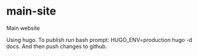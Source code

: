# main-site
Main website

Using hugo. To publish run bash prompt: HUGO_ENV=production hugo -d docs. And then push changes to github.
